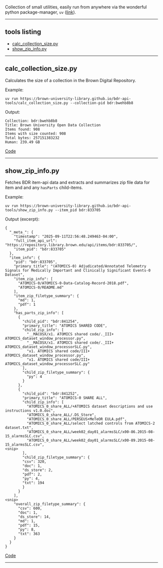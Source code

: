 Collection of small utilities, easily run from anywhere via the wonderful python package-manager, `uv` ([link](https://docs.astral.sh/uv/)).

---


## tools listing

- [calc_collection_size.py](#calc_collection_sizepy)
- [show_zip_info.py](#show_zip_infopy)

---


## calc_collection_size.py

Calculates the size of a collection in the Brown Digital Repository.

Example:
```
uv run https://brown-university-library.github.io/bdr-api-tools/calc_collection_size.py --collection-pid bdr:bwehb8b8
```

Output:
```
Collection: bdr:bwehb8b8
Title: Brown University Open Data Collection
Items found: 908
Items with size counted: 908
Total bytes: 257151383232
Human: 239.49 GB
```

[Code](https://github.com/Brown-University-Library/bdr-api-tools/blob/main/calc_collection_size.py)

---

## show_zip_info.py

Fetches BDR item-api data and extracts and summarizes zip file data for item and and any `hasParts` child-items.

Example:
```
uv run https://brown-university-library.github.io/bdr-api-tools/show_zip_info.py --item_pid bdr:833705
```

Output (excerpt):
```
{
  "_meta_": {
    "timestamp": "2025-09-11T22:56:48.249463-04:00",
    "full_item_api_url": "https://repository.library.brown.edu/api/items/bdr:833705/",
    "item_pid": "bdr:833705"
  },
  "item_info": {
    "pid": "bdr:833705",
    "primary_title": "(ATOMICS-0) Adjudicated/Annotated Telemetry Signals for Medically Important and Clinically Significant Events-0 Dataset",
    "item_zip_info": [
      "ATOMICS-0/ATOMICS-0-Data-Catalog-Record-2018.pdf",
      "ATOMICS-0/README.md"
    ],
    "item_zip_filetype_summary": {
      "md": 1,
      "pdf": 1
    },
    "has_parts_zip_info": [
      {
        "child_pid": "bdr:841254",
        "primary_title": "ATOMICS SHARED CODE",
        "child_zip_info": [
          "__MACOSX/x1. ATOMICS shared code/._III+ ATOMICS_dataset_window_processor.py",
          "__MACOSX/x1. ATOMICS shared code/._III+ ATOMICS_dataset_window_processorSLC.py",
          "x1. ATOMICS shared code/III+ ATOMICS_dataset_window_processor.py",
          "x1. ATOMICS shared code/III+ ATOMICS_dataset_window_processorSLC.py"
        ],
        "child_zip_filetype_summary": {
          "py": 4
        }
      },
      {
        "child_pid": "bdr:841252",
        "primary_title": "ATOMICS-0 SHARE ALL",
        "child_zip_info": [
          "ATOMICS_0_share_ALL/+ATOMICS dataset descriptions and use instructions v1.0.doc",
          "ATOMICS_0_share_ALL/.DS_Store",
          "ATOMICS_0_share_ALL/PERSEUS+MeTeOR EULA.pdf",
          "ATOMICS_0_share_ALL/select latched controls from ATOMICS-2 dataset.txt",
          "ATOMICS_0_share_ALL/week02_day01_alarmsSLC/x00-86.2015-08-15_alarmsSLC.csv",
          "ATOMICS_0_share_ALL/week02_day01_alarmsSLC/x00-89.2015-08-15_alarmsSLC.csv",
<snip>
        ],
        "child_zip_filetype_summary": {
        "csv": 320,
        "doc": 1,
        "ds_store": 2,
        "pdf": 2,
        "py": 4,
        "txt": 194
        }
      }
    ],
<snip>
    "overall_zip_filetype_summary": {
      "csv": 600,
      "doc": 1,
      "ds_store": 14,
      "md": 1,
      "pdf": 15,
      "py": 8,
      "txt": 363
    }
  }
}
```

[Code](https://github.com/Brown-University-Library/bdr-api-tools/blob/main/show_zip_info.py)

---
